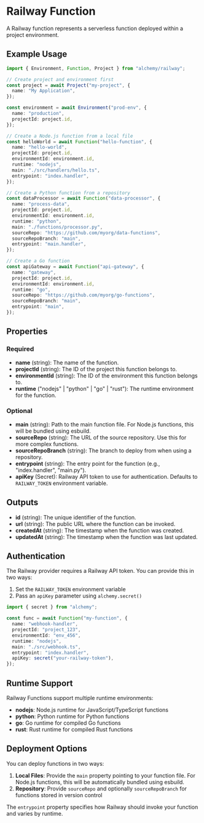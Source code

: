 # Railway Function

A Railway function represents a serverless function deployed within a project environment.

## Example Usage

```typescript
import { Environment, Function, Project } from "alchemy/railway";

// Create project and environment first
const project = await Project("my-project", {
  name: "My Application",
});

const environment = await Environment("prod-env", {
  name: "production",
  projectId: project.id,
});

// Create a Node.js function from a local file
const helloWorld = await Function("hello-function", {
  name: "hello-world",
  projectId: project.id,
  environmentId: environment.id,
  runtime: "nodejs",
  main: "./src/handlers/hello.ts",
  entrypoint: "index.handler",
});

// Create a Python function from a repository
const dataProcessor = await Function("data-processor", {
  name: "process-data",
  projectId: project.id,
  environmentId: environment.id,
  runtime: "python",
  main: "./functions/processor.py",
  sourceRepo: "https://github.com/myorg/data-functions",
  sourceRepoBranch: "main",
  entrypoint: "main.handler",
});

// Create a Go function
const apiGateway = await Function("api-gateway", {
  name: "gateway",
  projectId: project.id,
  environmentId: environment.id,
  runtime: "go",
  sourceRepo: "https://github.com/myorg/go-functions",
  sourceRepoBranch: "main",
  entrypoint: "main",
});
```

## Properties

### Required

- **name** (string): The name of the function.
- **projectId** (string): The ID of the project this function belongs to.
- **environmentId** (string): The ID of the environment this function belongs to.
- **runtime** ("nodejs" | "python" | "go" | "rust"): The runtime environment for the function.

### Optional

- **main** (string): Path to the main function file. For Node.js functions, this will be bundled using esbuild.
- **sourceRepo** (string): The URL of the source repository. Use this for more complex functions.
- **sourceRepoBranch** (string): The branch to deploy from when using a repository.
- **entrypoint** (string): The entry point for the function (e.g., "index.handler", "main.py").
- **apiKey** (Secret): Railway API token to use for authentication. Defaults to `RAILWAY_TOKEN` environment variable.

## Outputs

- **id** (string): The unique identifier of the function.
- **url** (string): The public URL where the function can be invoked.
- **createdAt** (string): The timestamp when the function was created.
- **updatedAt** (string): The timestamp when the function was last updated.

## Authentication

The Railway provider requires a Railway API token. You can provide this in two ways:

1. Set the `RAILWAY_TOKEN` environment variable
2. Pass an `apiKey` parameter using `alchemy.secret()`

```typescript
import { secret } from "alchemy";

const func = await Function("my-function", {
  name: "webhook-handler",
  projectId: "project_123",
  environmentId: "env_456",
  runtime: "nodejs",
  main: "./src/webhook.ts",
  entrypoint: "index.handler",
  apiKey: secret("your-railway-token"),
});
```

## Runtime Support

Railway Functions support multiple runtime environments:

- **nodejs**: Node.js runtime for JavaScript/TypeScript functions
- **python**: Python runtime for Python functions
- **go**: Go runtime for compiled Go functions
- **rust**: Rust runtime for compiled Rust functions

## Deployment Options

You can deploy functions in two ways:

1. **Local Files**: Provide the `main` property pointing to your function file. For Node.js functions, this will be automatically bundled using esbuild.
2. **Repository**: Provide `sourceRepo` and optionally `sourceRepoBranch` for functions stored in version control

The `entrypoint` property specifies how Railway should invoke your function and varies by runtime.
